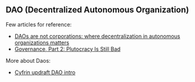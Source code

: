 ## DAO (Decentralized Autonomous Organization)

Few articles for reference:
- [DAOs are not corporations: where decentralization in autonomous organizations matters](https://vitalik.eth.limo/general/2022/09/20/daos.html)
- [Governance, Part 2: Plutocracy Is Still Bad](https://hackernoon.com/governance-part-2-plutocracy-is-still-bad-1p4zu3p94)

More about Daos:
- [Cyfrin updraft DAO intro](https://updraft.cyfrin.io/courses/advanced-foundry/daos/introduction-to-dao)


